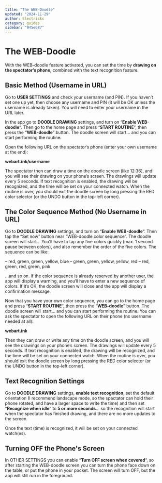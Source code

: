 ```yaml
---
title: "The WEB-Doodle"
updated: "2024-11-29"
author: Electricks
category: guides
sidebar: "945e687"
---
```


# The WEB-Doodle

With the WEB-doodle feature activated, you can set the time by **drawing on the spectator’s phone**, combined with the text recognition feature.

 
 
 
 
 
 
 
 
 
 
 ## Basic Method (Username in URL)

 
 
 
 
 Go to **USER SETTINGS** and check your username (and PIN). If you haven’t set one up yet, then choose any username and PIN (it will be OK unless the username is already taken). You will need to enter your username in the URL later.

In the app go to **DOODLE DRAWING** settings, and turn on “**Enable WEB-doodle**“. Then go to the home page and press “**START ROUTINE**“, then press the “**WEB-doodle**” button. The doodle screen will start… and you can start performing the routine.

Open the following URL on the spectator’s phone (enter your own username at the end):

**webart.ink/username**

The spectator then can draw a time on the doodle screen (like 12:36), and you will see their drawing on your phone’s screen. The drawings will update every 5 seconds. If text recognition is enabled, the drawing will be recognized, and the time will be set on your connected watch. When the routine is over, you should exit the doodle screen by long pressing the RED color selector (or the UNDO button in the top-left corner).

 
 
 
 
 ## The Color Sequence Method (No Username in URL)

 
 
 
 
 Go to **DOODLE DRAWING** settings, and turn on “**Enable WEB-doodle**“. Then tap the “Set now” button near “WEB-doodle color sequence”. The doodle screen will start… You’ll have to tap any five colors quickly (max. 1 second pause between colors), and also remember the order of the five colors. The sequence can be like:

– red, green, green, yellow, blue
– green, green, yellow, yellow, red
– red, green, red, green, pink

…and so on. If the color sequence is already reserved by another user, the app will display a warning, and you’ll have to enter a new sequence of colors. If it’s OK, the doodle screen will close and the app will display a confirmation message.

Now that you have your own color sequence, you can go to the home page and press “**START ROUTINE**“, then press the “**WEB-doodle**” button. The doodle screen will start… and you can start performing the routine. You can ask the spectator to open the following URL on their phone (no username needed at all):

**webart.ink**

Then they can draw or write any time on the doodle screen, and you will see the drawings on your phone’s screen. The drawings will update every 5 seconds. If text recognition is enabled, the drawing will be recognized, and the time will be set on your connected watch. When the routine is over, you should exit the doodle screen by long pressing the RED color selector (or the UNDO button in the top-left corner).

 
 
 
 
 
 
 
 
 
 
 ## Text Recognition Settings

 
 
 
 
 Go to **DOODLE DRAWING** settings, **enable text recognition**, set the default orientation (I recommend landscape mode, so the spactator can hold their phone rotated, and have a larger space to write the time) and then set “**Recognize when idle**” to **5 or more seconds**… so the recognition will start when the spectator has finished drawing, and there are no more updates to the screen.

Once the text (time) is recognized, it will be set on your connected watch(es).

 
 
 
 
 ## Turning OFF the Phone's Screen

 
 
 
 
 In OTHER SETTINGS you can enable “**Turn OFF screen when covered**“, so after starting the WEB-doodle screen you can turn the phone face down on the table, or put the phone in your pocket. The screen will turn OFF, but the app will still run in the foreground.
